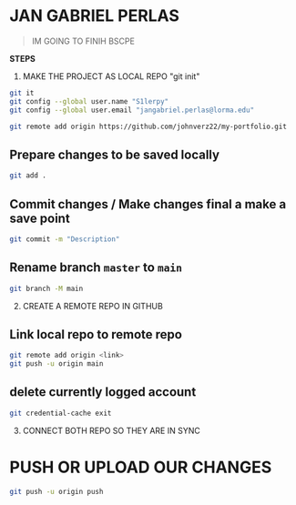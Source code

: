 # JAN GABRIEL PERLAS

> IM GOING TO FINIH BSCPE

**STEPS**
1. MAKE THE PROJECT AS LOCAL REPO  "git init"
```bash
git it
git config --global user.name "S1lerpy"
git config --global user.email "jangabriel.perlas@lorma.edu"

git remote add origin https://github.com/johnverz22/my-portfolio.git
```

## Prepare changes to be saved locally

```bash
git add .
````

## Commit changes / Make changes final a make a save point
```bash
git commit -m "Description"
```

## Rename branch `master` to `main`
```bash
git branch -M main
```

2. CREATE  A REMOTE REPO IN GITHUB 
## Link local repo to remote repo
```bash
git remote add origin <link>
git push -u origin main
```
## delete currently logged account
```bash
git credential-cache exit
```

 
3. CONNECT BOTH REPO SO THEY ARE IN SYNC

# PUSH OR UPLOAD OUR CHANGES
```bash
git push -u origin push
```